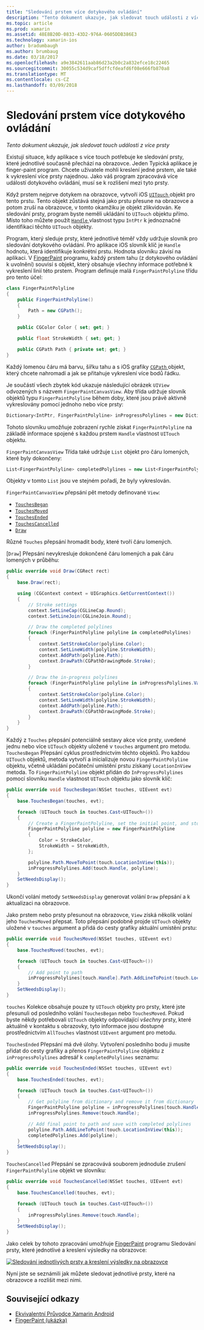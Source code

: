 ```yaml
---
title: "Sledování prstem více dotykového ovládání"
description: "Tento dokument ukazuje, jak sledovat touch události z více prsty"
ms.topic: article
ms.prod: xamarin
ms.assetid: 48E8B20D-0833-43D2-976A-0605DDB386E3
ms.technology: xamarin-ios
author: bradumbaugh
ms.author: brumbaug
ms.date: 03/18/2017
ms.openlocfilehash: a9e3842611aab86d23a2b0c2a832efce18c22465
ms.sourcegitcommit: 30055c534d9caf5dffcfdeafd6f08e666fb870a8
ms.translationtype: MT
ms.contentlocale: cs-CZ
ms.lasthandoff: 03/09/2018
---
```

# <a name="multi-touch-finger-tracking"></a>Sledování prstem více dotykového ovládání

_Tento dokument ukazuje, jak sledovat touch události z více prsty_

Existují situace, kdy aplikace s více touch potřebuje ke sledování prsty, které jednotlivé současně přechází na obrazovce. Jeden Typická aplikace je finger-paint program. Chcete uživatele mohli kreslení jedné prstem, ale také k vykreslení více prsty najednou. Jako váš program zpracovává více událostí dotykového ovládání, musí se k rozlišení mezi tyto prsty.

Když prstem nejprve dotykem na obrazovce, vytvoří iOS [ `UITouch` ](https://developer.xamarin.com/api/type/UIKit.UITouch/) objekt pro tento prstu. Tento objekt zůstává stejná jako prstu přesune na obrazovce a potom zruší na obrazovce, v tomto okamžiku je objekt zlikvidován. Ke sledování prsty, program byste neměli ukládání to `UITouch` objektu přímo. Místo toho můžete použít [ `Handle` ](https://developer.xamarin.com/api/property/Foundation.NSObject.Handle/) vlastnost typu `IntPtr` k jednoznačné identifikaci těchto `UITouch` objekty.

Program, který sleduje prsty, které jednotlivé téměř vždy udržuje slovník pro sledování dotykového ovládání. Pro aplikace iOS slovník klíč je `Handle` hodnotu, která identifikuje konkrétní prstu. Hodnota slovníku závisí na aplikaci. V [FingerPaint](https://developer.xamarin.com/samples/monotouch/ApplicationFundamentals/FingerPaint) programu, každý prstem tahu (z dotykového ovládání k uvolnění) souvisí s objekt, který obsahuje všechny informace potřebné k vykreslení linií této prstem. Program definuje malá `FingerPaintPolyline` třídu pro tento účel:

```csharp
class FingerPaintPolyline
{
    public FingerPaintPolyline()
    {
        Path = new CGPath();
    }

    public CGColor Color { set; get; }

    public float StrokeWidth { set; get; }

    public CGPath Path { private set; get; }
}
```

Každý lomenou čáru má barvu, šířku tahu a s iOS grafiky [ `CGPath` ](https://developer.xamarin.com/api/type/CoreGraphics.CGPath/) objekt, který chcete nahromadí a jak se přitahuje vykreslení více bodů řádku.


Je součástí všech zbytek kód ukazuje následující obrázek `UIView` odvozených s názvem `FingerPaintCanvasView`. Aby třída udržuje slovník objektů typu `FingerPaintPolyline` během doby, které jsou právě aktivně vykreslovány pomocí jednoho nebo více prsty:

```csharp
Dictionary<IntPtr, FingerPaintPolyline> inProgressPolylines = new Dictionary<IntPtr, FingerPaintPolyline>();
```

Tohoto slovníku umožňuje zobrazení rychle získat `FingerPaintPolyline` na základě informace spojené s každou prstem `Handle` vlastnost `UITouch` objektu.

`FingerPaintCanvasView` Třída také udržuje `List` objekt pro čáru lomených, které byly dokončeny:

```csharp
List<FingerPaintPolyline> completedPolylines = new List<FingerPaintPolyline>();
```

Objekty v tomto `List` jsou ve stejném pořadí, že byly vykreslován.

`FingerPaintCanvasView` přepsání pět metody definované `View`:

- [`TouchesBegan`](https://developer.xamarin.com/api/member/UIKit.UIResponder.TouchesBegan/p/Foundation.NSSet/UIKit.UIEvent/)
- [`TouchesMoved`](https://developer.xamarin.com/api/member/UIKit.UIResponder.TouchesMoved/p/Foundation.NSSet/UIKit.UIEvent/)
- [`TouchesEnded`](https://developer.xamarin.com/api/member/UIKit.UIResponder.TouchesEnded/p/Foundation.NSSet/UIKit.UIEvent/)
- [`TouchesCancelled`](https://developer.xamarin.com/api/member/UIKit.UIResponder.TouchesCancelled/p/Foundation.NSSet/UIKit.UIEvent/)
- [`Draw`](https://developer.xamarin.com/api/member/UIKit.UIView.Draw/p/CoreGraphics.CGRect/)

Různé `Touches` přepsání hromadit body, které tvoří čáru lomených.

[`Draw`] Přepsání nevykresluje dokončené čáru lomených a pak čáru lomených v průběhu:

```csharp
public override void Draw(CGRect rect)
{
    base.Draw(rect);

    using (CGContext context = UIGraphics.GetCurrentContext())
    {
        // Stroke settings
        context.SetLineCap(CGLineCap.Round);
        context.SetLineJoin(CGLineJoin.Round);

        // Draw the completed polylines
        foreach (FingerPaintPolyline polyline in completedPolylines)
        {
            context.SetStrokeColor(polyline.Color);
            context.SetLineWidth(polyline.StrokeWidth);
            context.AddPath(polyline.Path);
            context.DrawPath(CGPathDrawingMode.Stroke);
        }

        // Draw the in-progress polylines
        foreach (FingerPaintPolyline polyline in inProgressPolylines.Values)
        {
            context.SetStrokeColor(polyline.Color);
            context.SetLineWidth(polyline.StrokeWidth);
            context.AddPath(polyline.Path);
            context.DrawPath(CGPathDrawingMode.Stroke);
        }
    }
}
```

Každý z `Touches` přepsání potenciálně sestavy akce více prsty, uvedené jednu nebo více `UITouch` objekty uložené v `touches` argument pro metodu. `TouchesBegan` Přepsání cyklus prostřednictvím těchto objektů. Pro každou `UITouch` objektů, metoda vytvoří a inicializuje novou `FingerPaintPolyline` objektu, včetně ukládání počáteční umístění prstu získaný `LocationInView` metoda. To `FingerPaintPolyline` objekt přidán do `InProgressPolylines` pomocí slovníku `Handle` vlastnost `UITouch` objektu jako slovník klíč:

```csharp
public override void TouchesBegan(NSSet touches, UIEvent evt)
{
    base.TouchesBegan(touches, evt);

    foreach (UITouch touch in touches.Cast<UITouch>())
    {
        // Create a FingerPaintPolyline, set the initial point, and store it
        FingerPaintPolyline polyline = new FingerPaintPolyline
        {
            Color = StrokeColor,
            StrokeWidth = StrokeWidth,
        };

        polyline.Path.MoveToPoint(touch.LocationInView(this));
        inProgressPolylines.Add(touch.Handle, polyline);
    }
    SetNeedsDisplay();
}
```

Ukončí volání metody `SetNeedsDisplay` generovat volání `Draw` přepsání a k aktualizaci na obrazovce.

Jako prstem nebo prsty přesunout na obrazovce, `View` získá několik volání jeho `TouchesMoved` přepsat. Toto přepsání podobně projde `UITouch` objekty uložené v `touches` argument a přidá do cesty grafiky aktuální umístění prstu:

```csharp
public override void TouchesMoved(NSSet touches, UIEvent evt)
{
    base.TouchesMoved(touches, evt);

    foreach (UITouch touch in touches.Cast<UITouch>())
    {
        // Add point to path
        inProgressPolylines[touch.Handle].Path.AddLineToPoint(touch.LocationInView(this));
    }
    SetNeedsDisplay();
}
```

`touches` Kolekce obsahuje pouze ty `UITouch` objekty pro prsty, které jste přesunuli od posledního volání `TouchesBegan` nebo `TouchesMoved`. Pokud byste někdy potřebovali `UITouch` objekty odpovídající *všechny* prsty, které aktuálně v kontaktu s obrazovky, tyto informace jsou dostupné prostřednictvím `AllTouches` vlastnost `UIEvent` argument pro metodu.

`TouchesEnded` Přepsání má dvě úlohy. Vytvoření posledního bodu ji musíte přidat do cesty grafiky a přenos `FingerPaintPolyline` objektu z `inProgressPolylines` adresář k `completedPolylines` seznamu:

```csharp
public override void TouchesEnded(NSSet touches, UIEvent evt)
{
    base.TouchesEnded(touches, evt);

    foreach (UITouch touch in touches.Cast<UITouch>())
    {
        // Get polyline from dictionary and remove it from dictionary
        FingerPaintPolyline polyline = inProgressPolylines[touch.Handle];
        inProgressPolylines.Remove(touch.Handle);

        // Add final point to path and save with completed polylines
        polyline.Path.AddLineToPoint(touch.LocationInView(this));
        completedPolylines.Add(polyline);
    }
    SetNeedsDisplay();
}
```

`TouchesCancelled` Přepsání se zpracovává souborem jednoduše zrušení `FingerPaintPolyline` objekt ve slovníku:

```csharp
public override void TouchesCancelled(NSSet touches, UIEvent evt)
{
    base.TouchesCancelled(touches, evt);

    foreach (UITouch touch in touches.Cast<UITouch>())
    {
        inProgressPolylines.Remove(touch.Handle);
    }
    SetNeedsDisplay();
}
```

Jako celek by tohoto zpracování umožňuje [FingerPaint](https://developer.xamarin.com/samples/monotouch/ApplicationFundamentals/FingerPaint) programu Sledování prsty, které jednotlivé a kreslení výsledky na obrazovce:

[![](touch-tracking-images/image01.png "Sledování jednotlivých prsty a kreslení výsledky na obrazovce")](touch-tracking-images/image01.png#lightbox)

Nyní jste se seznámili jak můžete sledovat jednotlivé prsty, které na obrazovce a rozlišit mezi nimi.



## <a name="related-links"></a>Související odkazy

- [Ekvivalentní Průvodce Xamarin Android](~/android/app-fundamentals/touch/touch-tracking.md)
- [FingerPaint (ukázka)](https://developer.xamarin.com/samples/monotouch/ApplicationFundamentals/FingerPaint)
